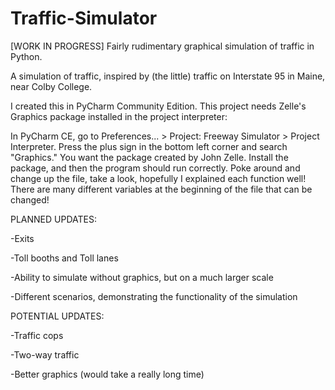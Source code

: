 # Traffic-Simulator
[WORK IN PROGRESS] Fairly rudimentary graphical simulation of traffic in Python.

A simulation of traffic, inspired by (the little) traffic on Interstate 95 in Maine, near Colby College.

I created this in PyCharm Community Edition. This project needs Zelle's Graphics package installed in the project interpreter:

In PyCharm CE, go to Preferences... > Project: Freeway Simulator > Project Interpreter. Press the plus sign in the bottom left corner and search "Graphics." You want the package created by John Zelle. Install the package, and then the program should run correctly. Poke around and change up the file, take a look, hopefully I explained each function well! There are many different variables at the beginning of the file that can be changed!

PLANNED UPDATES:

-Exits

-Toll booths and Toll lanes

-Ability to simulate without graphics, but on a much larger scale

-Different scenarios, demonstrating the functionality of the simulation

POTENTIAL UPDATES:

-Traffic cops

-Two-way traffic

-Better graphics (would take a really long time)
